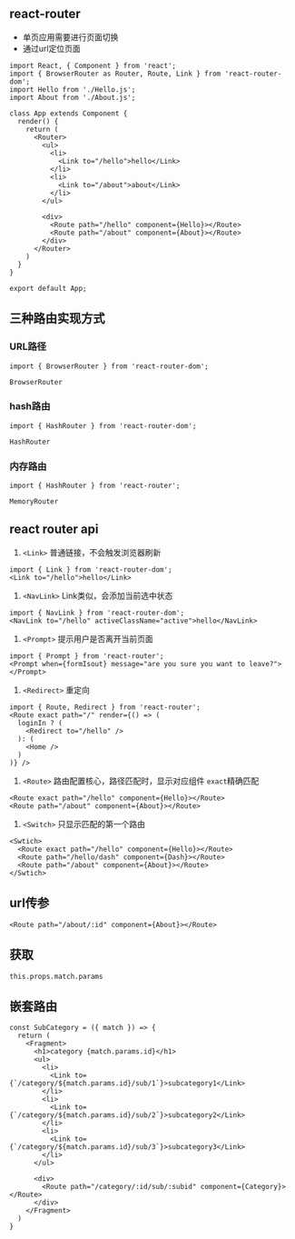 ## react-router
* 单页应用需要进行页面切换
* 通过url定位页面

```
import React, { Component } from 'react';
import { BrowserRouter as Router, Route, Link } from 'react-router-dom';
import Hello from './Hello.js';
import About from './About.js';

class App extends Component {
  render() {
    return (
      <Router>
        <ul>
          <li>
            <Link to="/hello">hello</Link>
          </li>
          <li>
            <Link to="/about">about</Link>
          </li>
        </ul>
        
        <div>
          <Route path="/hello" component={Hello}></Route>
          <Route path="/about" component={About}></Route>
        </div>
      </Router>
    )
  }
}

export default App;
```

## 三种路由实现方式
### URL路径
```
import { BrowserRouter } from 'react-router-dom';

BrowserRouter
```
### hash路由
```
import { HashRouter } from 'react-router-dom';

HashRouter
```
### 内存路由
```
import { HashRouter } from 'react-router';

MemoryRouter
```

## react router api
1. `<Link>` 普通链接，不会触发浏览器刷新
```
import { Link } from 'react-router-dom';
<Link to="/hello">hello</Link>
```
1. `<NavLink>` Link类似，会添加当前选中状态
```
import { NavLink } from 'react-router-dom';
<NavLink to="/hello" activeClassName="active">hello</NavLink>
```
1. `<Prompt>` 提示用户是否离开当前页面
```
import { Prompt } from 'react-router';
<Prompt when={formIsout} message="are you sure you want to leave?">
</Prompt>
```
1. `<Redirect>` 重定向
```
import { Route, Redirect } from 'react-router';
<Route exact path="/" render={() => (
  loginIn ? (
    <Redirect to="/hello" />
  ): (
    <Home />
  )
)} />
```
1. `<Route>` 路由配置核心，路径匹配时，显示对应组件
`exact`精确匹配
```
<Route exact path="/hello" component={Hello}></Route>
<Route path="/about" component={About}></Route>
```
1. `<Switch>` 只显示匹配的第一个路由
```
<Swtich>
  <Route exact path="/hello" component={Hello}></Route>
  <Route path="/hello/dash" component={Dash}></Route>
  <Route path="/about" component={About}></Route>
</Swtich>
```

## url传参
```
<Route path="/about/:id" component={About}></Route>
```

## 获取
```
this.props.match.params
```

## 嵌套路由
```
const SubCategory = ({ match }) => {
  return (
    <Fragment>
      <h1>category {match.params.id}</h1>
      <ul>
        <li>
          <Link to={`/category/${match.params.id}/sub/1`}>subcategory1</Link>
        </li>
        <li>
          <Link to={`/category/${match.params.id}/sub/2`}>subcategory2</Link>
        </li>
        <li>
          <Link to={`/category/${match.params.id}/sub/3`}>subcategory3</Link>
        </li>
      </ul>

      <div>
        <Route path="/category/:id/sub/:subid" component={Category}></Route>
      </div>
    </Fragment>
  )
}
```
